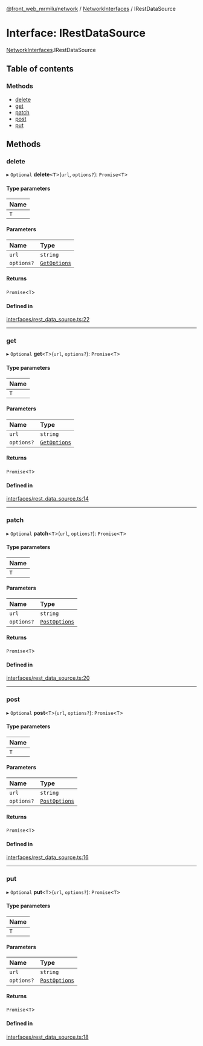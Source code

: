 [@front_web_mrmilu/network](../Network.md) / [NetworkInterfaces](../modules/NetworkInterfaces.md) / IRestDataSource

# Interface: IRestDataSource

[NetworkInterfaces](../modules/NetworkInterfaces.md).IRestDataSource

## Table of contents

### Methods

- [delete](NetworkInterfaces.IRestDataSource.md#delete)
- [get](NetworkInterfaces.IRestDataSource.md#get)
- [patch](NetworkInterfaces.IRestDataSource.md#patch)
- [post](NetworkInterfaces.IRestDataSource.md#post)
- [put](NetworkInterfaces.IRestDataSource.md#put)

## Methods

### delete

▸ `Optional` **delete**<`T`\>(`url`, `options?`): `Promise`<`T`\>

#### Type parameters

| Name |
| :------ |
| `T` |

#### Parameters

| Name | Type |
| :------ | :------ |
| `url` | `string` |
| `options?` | [`GetOptions`](NetworkInterfaces.GetOptions.md) |

#### Returns

`Promise`<`T`\>

#### Defined in

[interfaces/rest_data_source.ts:22](https://github.com/mrmilu/front_web_mrmilu/blob/a9bdea5/packages/network/src/interfaces/rest_data_source.ts#L22)

___

### get

▸ `Optional` **get**<`T`\>(`url`, `options?`): `Promise`<`T`\>

#### Type parameters

| Name |
| :------ |
| `T` |

#### Parameters

| Name | Type |
| :------ | :------ |
| `url` | `string` |
| `options?` | [`GetOptions`](NetworkInterfaces.GetOptions.md) |

#### Returns

`Promise`<`T`\>

#### Defined in

[interfaces/rest_data_source.ts:14](https://github.com/mrmilu/front_web_mrmilu/blob/a9bdea5/packages/network/src/interfaces/rest_data_source.ts#L14)

___

### patch

▸ `Optional` **patch**<`T`\>(`url`, `options?`): `Promise`<`T`\>

#### Type parameters

| Name |
| :------ |
| `T` |

#### Parameters

| Name | Type |
| :------ | :------ |
| `url` | `string` |
| `options?` | [`PostOptions`](NetworkInterfaces.PostOptions.md) |

#### Returns

`Promise`<`T`\>

#### Defined in

[interfaces/rest_data_source.ts:20](https://github.com/mrmilu/front_web_mrmilu/blob/a9bdea5/packages/network/src/interfaces/rest_data_source.ts#L20)

___

### post

▸ `Optional` **post**<`T`\>(`url`, `options?`): `Promise`<`T`\>

#### Type parameters

| Name |
| :------ |
| `T` |

#### Parameters

| Name | Type |
| :------ | :------ |
| `url` | `string` |
| `options?` | [`PostOptions`](NetworkInterfaces.PostOptions.md) |

#### Returns

`Promise`<`T`\>

#### Defined in

[interfaces/rest_data_source.ts:16](https://github.com/mrmilu/front_web_mrmilu/blob/a9bdea5/packages/network/src/interfaces/rest_data_source.ts#L16)

___

### put

▸ `Optional` **put**<`T`\>(`url`, `options?`): `Promise`<`T`\>

#### Type parameters

| Name |
| :------ |
| `T` |

#### Parameters

| Name | Type |
| :------ | :------ |
| `url` | `string` |
| `options?` | [`PostOptions`](NetworkInterfaces.PostOptions.md) |

#### Returns

`Promise`<`T`\>

#### Defined in

[interfaces/rest_data_source.ts:18](https://github.com/mrmilu/front_web_mrmilu/blob/a9bdea5/packages/network/src/interfaces/rest_data_source.ts#L18)
